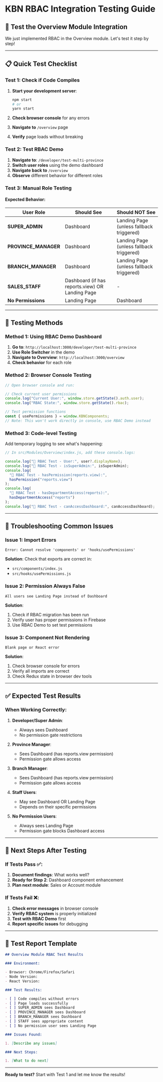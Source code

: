 # KBN RBAC Integration Testing Guide

## 🧪 **Test the Overview Module Integration**

We just implemented RBAC in the Overview module. Let's test it step by step!

---

## 📋 **Quick Test Checklist**

### **Test 1: Check if Code Compiles**

1. **Start your development server**:

   ```bash
   npm start
   # or
   yarn start
   ```

2. **Check browser console** for any errors
3. **Navigate to** `/overview` page
4. **Verify** page loads without breaking

### **Test 2: Test RBAC Demo**

1. **Navigate to**: `/developer/test-multi-province`
2. **Switch user roles** using the demo dashboard
3. **Navigate back to** `/overview`
4. **Observe** different behavior for different roles

### **Test 3: Manual Role Testing**

#### **Expected Behavior:**

| User Role            | Should See                                      | Should NOT See                           |
| -------------------- | ----------------------------------------------- | ---------------------------------------- |
| **SUPER_ADMIN**      | Dashboard                                       | Landing Page (unless fallback triggered) |
| **PROVINCE_MANAGER** | Dashboard                                       | Landing Page (unless fallback triggered) |
| **BRANCH_MANAGER**   | Dashboard                                       | Landing Page (unless fallback triggered) |
| **SALES_STAFF**      | Dashboard (if has reports.view) OR Landing Page | -                                        |
| **No Permissions**   | Landing Page                                    | Dashboard                                |

---

## 🔧 **Testing Methods**

### **Method 1: Using RBAC Demo Dashboard**

1. **Go to**: `http://localhost:3000/developer/test-multi-province`
2. **Use Role Switcher** in the demo
3. **Navigate to Overview**: `http://localhost:3000/overview`
4. **Check behavior** for each role

### **Method 2: Browser Console Testing**

```javascript
// Open browser console and run:

// Check current user permissions
console.log("Current User:", window.store.getState().auth.user);
console.log("RBAC State:", window.store.getState().rbac);

// Test permission functions
const { usePermissions } = window.KBNComponents;
// Note: This won't work directly in console, use RBAC Demo instead
```

### **Method 3: Code-level Testing**

Add temporary logging to see what's happening:

```javascript
// In src/Modules/Overview/index.js, add these console.logs:

console.log("🧪 RBAC Test - User:", user?.displayName);
console.log("🧪 RBAC Test - isSuperAdmin:", isSuperAdmin);
console.log(
  "🧪 RBAC Test - hasPermission(reports.view):",
  hasPermission("reports.view")
);
console.log(
  "🧪 RBAC Test - hasDepartmentAccess(reports):",
  hasDepartmentAccess("reports")
);
console.log("🧪 RBAC Test - canAccessDashboard:", canAccessDashboard);
```

---

## 🐛 **Troubleshooting Common Issues**

### **Issue 1: Import Errors**

```
Error: Cannot resolve 'components' or 'hooks/usePermissions'
```

**Solution**: Check that exports are correct in:

- `src/components/index.js`
- `src/hooks/usePermissions.js`

### **Issue 2: Permission Always False**

```
All users see Landing Page instead of Dashboard
```

**Solution**:

1. Check if RBAC migration has been run
2. Verify user has proper permissions in Firebase
3. Use RBAC Demo to set test permissions

### **Issue 3: Component Not Rendering**

```
Blank page or React error
```

**Solution**:

1. Check browser console for errors
2. Verify all imports are correct
3. Check Redux state in browser dev tools

---

## ✅ **Expected Test Results**

### **When Working Correctly:**

1. **Developer/Super Admin**:

   - Always sees Dashboard
   - No permission gate restrictions

2. **Province Manager**:

   - Sees Dashboard (has reports.view permission)
   - Permission gate allows access

3. **Branch Manager**:

   - Sees Dashboard (has reports.view permission)
   - Permission gate allows access

4. **Staff Users**:

   - May see Dashboard OR Landing Page
   - Depends on their specific permissions

5. **No Permission Users**:
   - Always sees Landing Page
   - Permission gate blocks Dashboard access

---

## 🚀 **Next Steps After Testing**

### **If Tests Pass ✅:**

1. **Document findings**: What works well?
2. **Ready for Step 2**: Dashboard component enhancement
3. **Plan next module**: Sales or Account module

### **If Tests Fail ❌:**

1. **Check error messages** in browser console
2. **Verify RBAC system** is properly initialized
3. **Test with RBAC Demo** first
4. **Report specific issues** for debugging

---

## 📝 **Test Report Template**

```markdown
## Overview Module RBAC Test Results

### Environment:

- Browser: Chrome/Firefox/Safari
- Node Version:
- React Version:

### Test Results:

- [ ] Code compiles without errors
- [ ] Page loads successfully
- [ ] SUPER_ADMIN sees Dashboard
- [ ] PROVINCE_MANAGER sees Dashboard
- [ ] BRANCH_MANAGER sees Dashboard
- [ ] STAFF sees appropriate content
- [ ] No permission user sees Landing Page

### Issues Found:

1. [Describe any issues]

### Next Steps:

1. [What to do next]
```

---

**Ready to test?** Start with Test 1 and let me know the results!
